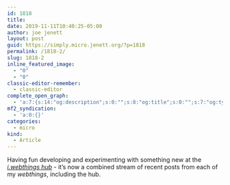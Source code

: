 ```yaml
---
id: 1818
title: 
date: 2019-11-11T10:40:25-05:00
author: joe jenett
layout: post
guid: https://simply.micro.jenett.org/?p=1818
permalink: /1818-2/
slug: 1818-2
inline_featured_image:
  - "0"
  - "0"
classic-editor-remember:
  - classic-editor
complete_open_graph:
  - 'a:7:{s:14:"og:description";s:0:"";s:8:"og:title";s:0:"";s:7:"og:type";s:0:"";s:12:"twitter:card";s:7:"summary";s:15:"twitter:creator";s:0:"";s:19:"twitter:description";s:0:"";s:8:"og:image";s:0:"";}'
mf2_syndication:
  - 'a:0:{}'
categories:
  - micro
kind:
  - Article
---
```

Having fun developing and experimenting with something new at the [_i.webthings hub_](https://iwebthings.joejenett.com/ "i.webthings hub") - it’s now a combined stream of recent posts from each of my _webthings_, including the hub.